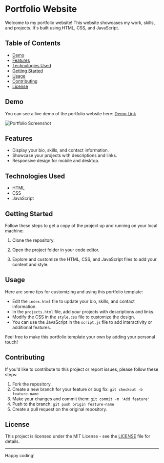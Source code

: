 # Portfolio Website

Welcome to my portfolio website! This website showcases my work, skills, and projects. It's built using HTML, CSS, and JavaScript.

## Table of Contents
- [Demo](#demo)
- [Features](#features)
- [Technologies Used](#technologies-used)
- [Getting Started](#getting-started)
- [Usage](#usage)
- [Contributing](#contributing)
- [License](#license)

## Demo
You can see a live demo of the portfolio website here: [Demo Link](https://your-demo-link.com)

![Portfolio Screenshot](screenshot.png)

## Features
- Display your bio, skills, and contact information.
- Showcase your projects with descriptions and links.
- Responsive design for mobile and desktop.

## Technologies Used
- HTML
- CSS
- JavaScript

## Getting Started
Follow these steps to get a copy of the project up and running on your local machine:

1. Clone the repository:
2. Open the project folder in your code editor.

3. Explore and customize the HTML, CSS, and JavaScript files to add your content and style.

## Usage
Here are some tips for customizing and using this portfolio template:

- Edit the `index.html` file to update your bio, skills, and contact information.
- In the `projects.html` file, add your projects with descriptions and links.
- Modify the CSS in the `style.css` file to customize the design.
- You can use the JavaScript in the `script.js` file to add interactivity or additional features.

Feel free to make this portfolio template your own by adding your personal touch!

## Contributing
If you'd like to contribute to this project or report issues, please follow these steps:

1. Fork the repository.
2. Create a new branch for your feature or bug fix: `git checkout -b feature-name`
3. Make your changes and commit them: `git commit -m 'Add feature'`
4. Push to the branch: `git push origin feature-name`
5. Create a pull request on the original repository.

## License
This project is licensed under the MIT License - see the [LICENSE](LICENSE) file for details.

---

Happy coding!
